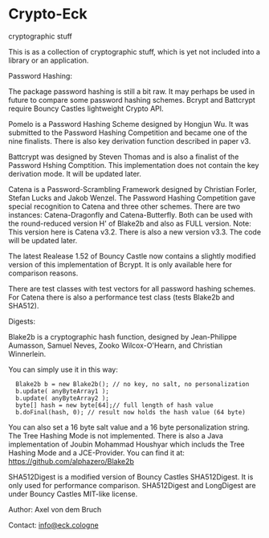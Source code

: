 # Crypto-Eck
cryptographic stuff

This is as a collection of cryptographic stuff, which is yet not included into a library or an application. 

Password Hashing:

The package password hashing is still a bit raw. 
It may perhaps be used in future to compare some password hashing schemes. 
Bcrypt and Battcrypt require Bouncy Castles lightweight Crypto API. 

Pomelo is a Password Hashing Scheme designed by Hongjun Wu. It was submitted to the Password Hashing Competition
and became one of the nine finalists. 
There is also key derivation function described in paper v3.

Battcrypt was designed by Steven Thomas and is also a finalist of the Password Hshing Comptition. 
This implementation does not contain the key derivation mode. It will be updated later. 

Catena is a Password-Scrambling Framework designed by Christian Forler, Stefan Lucks and Jakob Wenzel. The Password Hashing Competition gave special recognition to Catena and three other schemes. 
There are two instances: Catena-Dragonfly and Catena-Butterfly. Both can be used with the round-reduced version H' of Blake2b and also as FULL version. 
Note: This version here is Catena v3.2. There is also a new version v3.3. The code will be updated later. 

The latest Realease 1.52 of Bouncy Castle now contains a slightly modified version of this implementation of Bcrypt. 
It is only available here for comparison reasons. 

There are test classes with test vectors for all password hashing schemes. For Catena there is also a performance test class (tests Blake2b and SHA512). 

Digests:

Blake2b  is a cryptographic hash function, designed by Jean-Philippe Aumasson, Samuel Neves, Zooko Wilcox-O'Hearn, and Christian Winnerlein. 

You can simply use it in this way:

      Blake2b b = new Blake2b(); // no key, no salt, no personalization
      b.update( anyByteArray1 );
      b.update( anyByteArray2 );
      byte[] hash = new byte[64];// full length of hash value
      b.doFinal(hash, 0); // result now holds the hash value (64 byte)

You can also set a 16 byte salt value and a 16 byte personalization string. 
The Tree Hashing Mode is not implemented. There is also a Java implementation of Joubin Mohammad Houshyar which includs the Tree Hashing Mode and a JCE-Provider. You can find it at:
https://github.com/alphazero/Blake2b

SHA512Digest is a modified version of Bouncy Castles SHA512Digest. It is only used for performance comparison. 
SHA512Digest and LongDigest are under Bouncy Castles MIT-like license. 

Author: Axel von dem Bruch

Contact: info@eck.cologne
